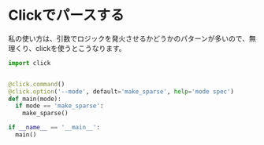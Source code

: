 

# Clickでパースする

私の使い方は、引数でロジックを発火させるかどうかのパターンが多いので、無理くり、clickを使うとこうなります。  

```python
import click


@click.command()
@click.option('--mode', default='make_sparse', help='mode spec')
def main(mode):
  if mode == 'make_sparse':
    make_sparse()

if __name__ == '__main__':
  main()
```
